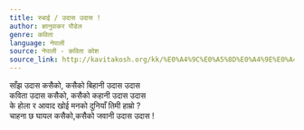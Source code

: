 ```yaml
---
title: रुबाई / उदास उदास !
author: ज्ञानुवाकर पौडेल
genre: कविता
language: नेपाली
source: नेपाली - कविता कोश
source_link: http://kavitakosh.org/kk/%E0%A4%9C%E0%A5%8D%E0%A4%9E%E0%A4%BE%E0%A4%A8%E0%A5%81%E0%A4%B5%E0%A4%BE%E0%A4%95%E0%A4%B0_%E0%A4%AA%E0%A5%8C%E0%A4%A1%E0%A5%87%E0%A4%B2
---
```


साँझ उदास कसैको, कसैको बिहानी उदास उदास  
कविता उदास कसैको, कसैको कहानी उदास उदास  
के होला र आवाद खोई मनको दुनियाँ तिमी हाम्रो ?  
चाहना छ घायल कसैको,कसैको जवानी उदास उदास !
